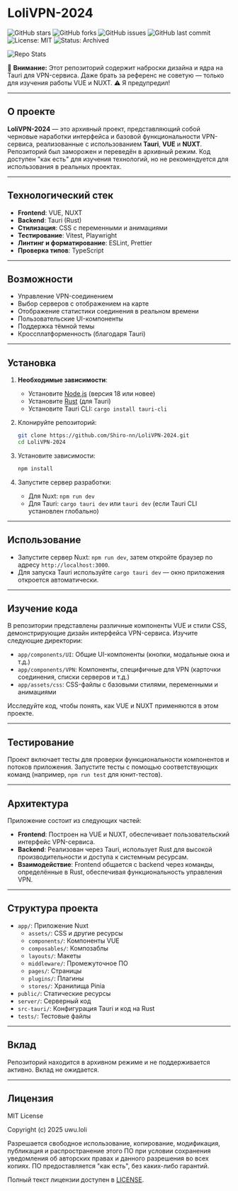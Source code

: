 # LoliVPN-2024

![GitHub stars](https://img.shields.io/github/stars/Shiro-nn/LoliVPN-2024?style=social)
![GitHub forks](https://img.shields.io/github/forks/Shiro-nn/LoliVPN-2024?style=social)
![GitHub issues](https://img.shields.io/github/issues/Shiro-nn/LoliVPN-2024)
![GitHub last commit](https://img.shields.io/github/last-commit/Shiro-nn/LoliVPN-2024)
![License: MIT](https://img.shields.io/github/license/Shiro-nn/LoliVPN-2024)
![Status: Archived](https://img.shields.io/badge/status-archived-lightgrey.svg)

![Repo Stats](https://github-readme-stats.vercel.app/api/pin/?username=Shiro-nn&repo=LoliVPN-2024)

🚧 **Внимание:** Этот репозиторий содержит наброски дизайна и ядра на Tauri для VPN-сервиса. Даже брать за референс не советую — только для изучения работы VUE и NUXT. ⚠️ Я предупредил!

---

## О проекте

**LoliVPN-2024** — это архивный проект, представляющий собой черновые наработки интерфейса и базовой функциональности VPN-сервиса, реализованные с использованием **Tauri**, **VUE** и **NUXT**. Репозиторий был заморожен и переведён в архивный режим. Код доступен "как есть" для изучения технологий, но не рекомендуется для использования в реальных проектах.

---

## Технологический стек

- **Frontend**: VUE, NUXT
- **Backend**: Tauri (Rust)
- **Стилизация**: CSS с переменными и анимациями
- **Тестирование**: Vitest, Playwright
- **Линтинг и форматирование**: ESLint, Prettier
- **Проверка типов**: TypeScript

---

## Возможности

- Управление VPN-соединением
- Выбор серверов с отображением на карте
- Отображение статистики соединения в реальном времени
- Пользовательские UI-компоненты
- Поддержка тёмной темы
- Кроссплатформенность (благодаря Tauri)

---

## Установка

1. **Необходимые зависимости**:
   - Установите [Node.js](https://nodejs.org/) (версия 18 или новее)
   - Установите [Rust](https://www.rust-lang.org/tools/install) (для Tauri)
   - Установите Tauri CLI: `cargo install tauri-cli`

2. Клонируйте репозиторий:
   ```bash
   git clone https://github.com/Shiro-nn/LoliVPN-2024.git
   cd LoliVPN-2024
   ```

3. Установите зависимости:
   ```bash
   npm install
   ```

4. Запустите сервер разработки:
   - Для Nuxt: `npm run dev`
   - Для Tauri: `cargo tauri dev` или `tauri dev` (если Tauri CLI установлен глобально)

---

## Использование

- Запустите сервер Nuxt: `npm run dev`, затем откройте браузер по адресу `http://localhost:3000`.
- Для запуска Tauri используйте `cargo tauri dev` — окно приложения откроется автоматически.

---

## Изучение кода

В репозитории представлены различные компоненты VUE и стили CSS, демонстрирующие дизайн интерфейса VPN-сервиса. Изучите следующие директории:

- `app/components/UI`: Общие UI-компоненты (кнопки, модальные окна и т.д.)
- `app/components/VPN`: Компоненты, специфичные для VPN (карточки соединения, списки серверов и т.д.)
- `app/assets/css`: CSS-файлы с базовыми стилями, переменными и анимациями

Исследуйте код, чтобы понять, как VUE и NUXT применяются в этом проекте.

---

## Тестирование

Проект включает тесты для проверки функциональности компонентов и потоков приложения. Запустите тесты с помощью соответствующих команд (например, `npm run test` для юнит-тестов).

---

## Архитектура

Приложение состоит из следующих частей:

- **Frontend**: Построен на VUE и NUXT, обеспечивает пользовательский интерфейс VPN-сервиса.
- **Backend**: Реализован через Tauri, использует Rust для высокой производительности и доступа к системным ресурсам.
- **Взаимодействие**: Frontend общается с backend через команды, определённые в Rust, обеспечивая функциональность управления VPN.

---

## Структура проекта

- `app/`: Приложение Nuxt
  - `assets/`: CSS и другие ресурсы
  - `components/`: Компоненты VUE
  - `composables/`: Композаблы
  - `layouts/`: Макеты
  - `middleware/`: Промежуточное ПО
  - `pages/`: Страницы
  - `plugins/`: Плагины
  - `stores/`: Хранилища Pinia
- `public/`: Статические ресурсы
- `server/`: Серверный код
- `src-tauri/`: Конфигурация Tauri и код на Rust
- `tests/`: Тестовые файлы

---

## Вклад

Репозиторий находится в архивном режиме и не поддерживается активно. Вклад не ожидается.

---

## Лицензия

MIT License

Copyright (c) 2025 uwu.loli

Разрешается свободное использование, копирование, модификация, публикация и распространение этого ПО при условии сохранения уведомления об авторских правах и данного разрешения во всех копиях. ПО предоставляется "как есть", без каких-либо гарантий.

Полный текст лицензии доступен в [LICENSE](LICENSE).

